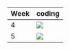 | Week | coding |
| --- | --- |
| 4 |  ![](https://github.com/kmaooad/coding-19w04-LCherepina/workflows/Grading/badge.svg) |
| 5 |  ![](https://github.com/kmaooad/coding-19W05-LCherepina/workflows/Grading/badge.svg) |
